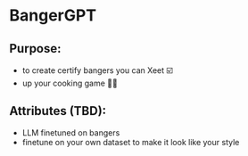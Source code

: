 # BangerGPT 

## Purpose: 

- to create certify bangers you can Xeet ☑️
- up your cooking game 🧑‍🍳

## Attributes (TBD):
- LLM finetuned on bangers
- finetune on your own dataset to make it look like your style

 
